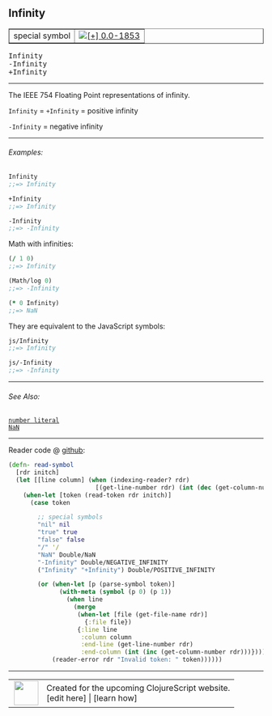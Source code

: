 ## Infinity



 <table border="1">
<tr>
<td>special symbol</td>
<td><a href="https://github.com/cljsinfo/cljs-api-docs/tree/0.0-1853"><img valign="middle" alt="[+] 0.0-1853" title="Added in 0.0-1853" src="https://img.shields.io/badge/+-0.0--1853-lightgrey.svg"></a> </td>
</tr>
</table>

<samp>Infinity</samp><br>
<samp>-Infinity</samp><br>
<samp>+Infinity</samp><br>

---


The IEEE 754 Floating Point representations of infinity.

`Infinity` = `+Infinity` = positive infinity

`-Infinity` = negative infinity

---

###### Examples:

```clj
Infinity
;;=> Infinity

+Infinity
;;=> Infinity

-Infinity
;;=> -Infinity
```

Math with infinities:

```clj
(/ 1 0)
;;=> Infinity

(Math/log 0)
;;=> -Infinity

(* 0 Infinity)
;;=> NaN
```

They are equivalent to the JavaScript symbols:

```clj
js/Infinity
;;=> Infinity

js/-Infinity
;;=> -Infinity
```

---

###### See Also:

[`number literal`](syntax_number.md)<br>
[`NaN`](syntax_NaN.md)<br>

---





Reader code @ [github](https://github.com/clojure/tools.reader/blob/tools.reader-0.8.9/src/main/clojure/clojure/tools/reader.clj#L280-L306):

```clj
(defn- read-symbol
  [rdr initch]
  (let [[line column] (when (indexing-reader? rdr)
                        [(get-line-number rdr) (int (dec (get-column-number rdr)))])]
    (when-let [token (read-token rdr initch)]
      (case token

        ;; special symbols
        "nil" nil
        "true" true
        "false" false
        "/" '/
        "NaN" Double/NaN
        "-Infinity" Double/NEGATIVE_INFINITY
        ("Infinity" "+Infinity") Double/POSITIVE_INFINITY

        (or (when-let [p (parse-symbol token)]
              (with-meta (symbol (p 0) (p 1))
                (when line
                  (merge
                   (when-let [file (get-file-name rdr)]
                     {:file file})
                   {:line line
                    :column column
                    :end-line (get-line-number rdr)
                    :end-column (int (inc (get-column-number rdr)))}))))
            (reader-error rdr "Invalid token: " token))))))
```

<!--
Repo - tag - source tree - lines:

 <pre>
tools.reader @ tools.reader-0.8.9
└── src
    └── main
        └── clojure
            └── clojure
                └── tools
                    └── <ins>[reader.clj:280-306](https://github.com/clojure/tools.reader/blob/tools.reader-0.8.9/src/main/clojure/clojure/tools/reader.clj#L280-L306)</ins>
</pre>
-->

---



 <table>
<tr><td>
<img valign="middle" align="right" width="48px" src="http://i.imgur.com/Hi20huC.png">
</td><td>
Created for the upcoming ClojureScript website.<br>
[edit here] | [learn how]
</td></tr></table>

[edit here]:https://github.com/cljsinfo/cljs-api-docs/blob/master/cljsdoc/syntax_Infinity.cljsdoc
[learn how]:https://github.com/cljsinfo/cljs-api-docs/wiki/cljsdoc-files

<!--

This information was too distracting to show to readers, but I'll leave it
commented here since it is helpful to:

- pretty-print the data used to generate this document
- and show how to retrieve that data



The API data for this symbol:

```clj
{:description "The IEEE 754 Floating Point representations of infinity.\n\n`Infinity` = `+Infinity` = positive infinity\n\n`-Infinity` = negative infinity",
 :ns "syntax",
 :name "Infinity",
 :history [["+" "0.0-1853"]],
 :type "special symbol",
 :related ["syntax/number" "syntax/NaN"],
 :full-name-encode "syntax_Infinity",
 :extra-sources [{:code "(defn- read-symbol\n  [rdr initch]\n  (let [[line column] (when (indexing-reader? rdr)\n                        [(get-line-number rdr) (int (dec (get-column-number rdr)))])]\n    (when-let [token (read-token rdr initch)]\n      (case token\n\n        ;; special symbols\n        \"nil\" nil\n        \"true\" true\n        \"false\" false\n        \"/\" '/\n        \"NaN\" Double/NaN\n        \"-Infinity\" Double/NEGATIVE_INFINITY\n        (\"Infinity\" \"+Infinity\") Double/POSITIVE_INFINITY\n\n        (or (when-let [p (parse-symbol token)]\n              (with-meta (symbol (p 0) (p 1))\n                (when line\n                  (merge\n                   (when-let [file (get-file-name rdr)]\n                     {:file file})\n                   {:line line\n                    :column column\n                    :end-line (get-line-number rdr)\n                    :end-column (int (inc (get-column-number rdr)))}))))\n            (reader-error rdr \"Invalid token: \" token))))))",
                  :title "Reader code",
                  :repo "tools.reader",
                  :tag "tools.reader-0.8.9",
                  :filename "src/main/clojure/clojure/tools/reader.clj",
                  :lines [280 306]}],
 :usage ["Infinity" "-Infinity" "+Infinity"],
 :examples [{:id "463fd4",
             :content "```clj\nInfinity\n;;=> Infinity\n\n+Infinity\n;;=> Infinity\n\n-Infinity\n;;=> -Infinity\n```\n\nMath with infinities:\n\n```clj\n(/ 1 0)\n;;=> Infinity\n\n(Math/log 0)\n;;=> -Infinity\n\n(* 0 Infinity)\n;;=> NaN\n```\n\nThey are equivalent to the JavaScript symbols:\n\n```clj\njs/Infinity\n;;=> Infinity\n\njs/-Infinity\n;;=> -Infinity\n```"}],
 :full-name "syntax/Infinity",
 :display "Infinity"}

```

Retrieve the API data for this symbol:

```clj
;; from Clojure REPL
(require '[clojure.edn :as edn])
(-> (slurp "https://raw.githubusercontent.com/cljsinfo/cljs-api-docs/catalog/cljs-api.edn")
    (edn/read-string)
    (get-in [:symbols "syntax/Infinity"]))
```

-->
